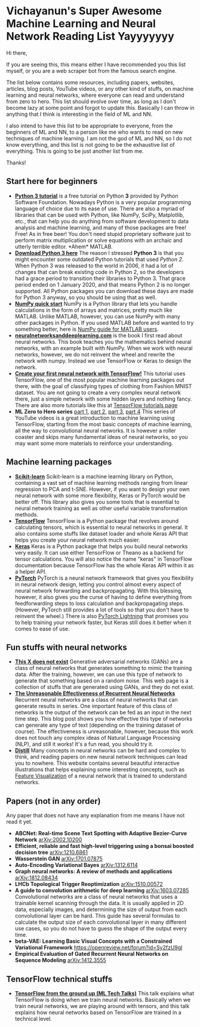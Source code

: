 # Vichayanun's Super Awesome Machine Learning and Neural Network Reading List Yayyyyyyy

Hi there,

If you are seeing this, this means either I have recommended you this list myself, or you are a web scraper bot from the famous search engine.

The list below contains some resources, including papers, websites, articles, blog posts, YouTube videos, or any other kind of stuffs, on machine learning and neural networks, where everyone can read and understand from zero to hero. This list should evolve over time, as long as I don't become lazy at some point and forgot to update this. Basically I can throw in anything that I think is interesting in the field of ML and NN.

I also intend to have this list to be appropriate to everyone, from the beginners of ML and NN, to a person like me who wants to read on new techniques of machine learning. I am not the god of ML and NN, so I do not know everything, and this list is not going to be the exhaustive list of everything. This is going to be just another list from me.

Thanks!

## Start here for beginners

* [**Python 3 tutorial**](https://docs.python.org/3/tutorial/) is a free tutorial on Python **3** provided by Python Software Foundation. Nowadays Python is a very popular programming language of choice due to its ease of use. There are also a myriad of libraries that can be used with Python, like NumPy, SciPy, Matplotlib, etc., that can help you do anything from software development to data analysis and machine learning, and many of those packages are free! Free! As in free beer! You don't need stupid proprietary software just to perform matrix multiplication or solve equations with an archaic and utterly terrible editor. \*Ahem\* MATLAB. 
* [**Download Python 3 here**](https://www.python.org/downloads/) The reason I stressed **Python 3** is that you might encounter some outdated Python tutorials that used *Python 2*. When Python 3 was released to the world in 2006, it had a lot of changes that can break existing code in Python 2, so the developers had a grace period to transition their libraries to Python 3. That grace period ended on 1 January 2020, and that means Python 2 is no longer supported. All Python packages you can download these days are made for Python 3 anyway, so you should be using that as well.
* [**NumPy quick start**](https://numpy.org/doc/stable/user/quickstart.html) NumPy is a Python library that lets you handle calculations in the form of arrays and matrices, pretty much like MATLAB. Unlike MATLAB, however, you can use NumPy with many other packages in Python. If you used MATLAB before and wanted to try something better, here is [NumPy guide for MATLAB users](https://numpy.org/doc/stable/user/numpy-for-matlab-users.html).
* [**neuralnetworksanddeeplearning.com**](https://neuralnetworksanddeeplearning.com) is the book I first read about neural networks. This book teaches you the mathematics behind neural networks, with an example built with NumPy. When we work with neural networks, however, we do not reinvent the wheel and rewrite the network with numpy. Instead we use TensorFlow or Keras to design the network.
* [**Create your first neural network with TensorFlow!**](https://www.tensorflow.org/tutorials/keras/classification) This tutorial uses TensorFlow, one of the most popular machine learning packages out there, with the goal of classifying types of clothing from Fashion MNIST dataset. You are not going to create a very complex neural network there, just a simple network with some hidden layers and nothing fancy. There are also more tutorials like this at [TensorFlow tutorials page](https://www.tensorflow.org/tutorials)
* **ML Zero to Hero series** [part 1](https://www.youtube.com/watch?v=KNAWp2S3w94), [part 2](https://www.youtube.com/watch?v=bemDFpNooA8), [part 3](https://www.youtube.com/watch?v=bemDFpNooA8), [part 4](https://www.youtube.com/watch?v=u2TjZzNuly8) This series of YouTube videos is a great introduction to machine learning using TensorFlow, starting from the most basic concepts of machine learning, all the way to convolutional neural networks. It is however a roller coaster and skips many fundamental ideas of neural networks, so you may want some more materials to reinforce your understanding.

## Machine learning packages
* [**Scikit-learn**](https://scikit-learn.org) Scikit-learn is a machine learning library on Python, containing a vast set of machine learning methods ranging from linear regression to PCA and t-SNE. However, if you want to design your own neural network with some more flexibility, Keras or PyTorch would be better off. This library also gives you some tools that is essential to neural network training as well as other useful variable transformation methods.
* [**TensorFlow**](https://www.tensorflow.org/) TensorFlow is a Python package that revolves around calculating tensors, which is essential to neural networks in general. It also contains some stuffs like dataset loader and whole Keras API that helps you create your neural network much easier.
* [**Keras**](https://keras.io/) Keras is a Python package that helps you build neural networks very easily. It can use either TensorFlow or Theano as a backend for tensor calculations. You will also notice the name "keras" in TensorFlow documentation because TensorFlow has the whole Keras API within it as a helper API.
* [**PyTorch**](https://pytorch.org/) PyTorch is a neural network framework that gives you flexibility in neural network design, letting you control almost every aspect of neural network forwarding and backpropagating. With this blessing, however, it also gives you the curse of having to define everything from feedforwarding steps to loss calculation and backpropagating steps. (However, PyTorch still provides a lot of tools so that you don't have to reinvent the wheel.) There is also [PyTorch Lightning](https://www.pytorchlightning.ai/) that promises you to help training your network faster, but Keras still does it better when it comes to ease of use.

## Fun stuffs with neural networks
* [**This X does not exist**](https://thisxdoesnotexist.com/) Generative adversarial networks (GANs) are a class of neural networks that generates something to mimic the training data. After the training, however, we can use this type of network to generate that something based on a random noise. This web page is a collection of stuffs that are generated using GANs, and they do not exist.
* [**The Unreasonable Effectiveness of Recurrent Neural Networks**](http://karpathy.github.io/2015/05/21/rnn-effectiveness/) Recurrent neural networks are a class of neural networks that can generate results in series. One important feature of this class of networks is the output of the network can be fed as an input in the next time step. This blog post shows you how effective this type of networks can generate any type of text (depending on the training dataset of course). The effectiveness is unreasonable, however, because this work does not touch any complex ideas of Natural Language Processing (NLP), and still it works! It's a fun read, you should try it.
* [**Distill**](https://distill.pub/) Many concepts in neural networks can be hard and complex to think, and reading papers on new neural network techniques can lead you to nowhere. This website contains several beautiful interactive illustrations that helps explaining some interesting concepts, such as [Feature Visualization](https://distill.pub/2017/feature-visualization/) of a neural network that is trained to understand networks.

## Papers (not in any order)
Any paper that does not have any explanation from me means I have not read it yet. 
* **ABCNet: Real-time Scene Text Spotting with Adaptive Bezier-Curve Network** [arXiv:2002.10200](https://arxiv.org/abs/2002.10200)
* **Efficient, reliable and fast high-level triggering using a bonsai boosted decision tree** [arXiv:1210.6861](https://arxiv.org/abs/1210.6861)
* **Wasserstein GAN** [arXiv:1701.07875](https://arxiv.org/abs/1701.07875)
* **Auto-Encoding Variational Bayes** [arXiv:1312.6114](https://arxiv.org/abs/1312.6114)
* **Graph neural networks: A review of methods and applications** [arXiv:1812.08434](https://arxiv.org/1812.08434)
* **LHCb Topological Trigger Reoptimization** [arXiv:1510.00572](https://arxiv.org/abs/1510.00572)
* **A guide to convolution arithmetic for deep learning** [arXiv:1603.07285](https://arxiv.org/abs/1603.07285) Convolutional networks are a class of neural networks that uses a trainable kernel scanning through the data. It is usually applied in 2D data, especially images, and determining the size of output from each convolutional layer can be hard. This guide has several formulas to calculate the output size of each convolutional layer in many different use cases, so you do not have to guess the shape of the output every time.
* **beta-VAE: Learning Basic Visual Concepts with a Constrained Variational Framework** https://openreview.net/forum?id=Sy2fzU9gl
* **Empirical Evaluation of Gated Recurrent Neural Networks on Sequence Modeling** [arXiv:1412.3555](https://arxiv.org/abs/1412.3555)

## TensorFlow technical stuffs
* [**TensorFlow from the ground up (ML Tech Talks)**](https://www.youtube.com/watch?v=3LLZzi48iB8) This talk explains what TensorFlow is doing when we train neural networks. Basically when we train neural networks, we are playing around with tensors, and this talk explains how neural networks based on TensorFlow are trained in a technical level.
